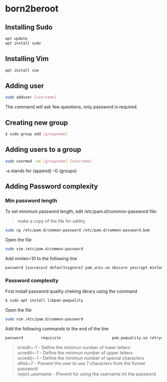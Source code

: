 # born2beroot
## Installing Sudo
```bash
apt update
apt install sudo
```
## Installing Vim
```bash
apt install vim
```
## Adding user
```bash
sudo adduser [username]
```
The command will ask  few questions, only password is required.
## Creating new group
```bash
$ sudo group add [groupname]
```
## Adding users to a group
```bash
sudo usermod -aG [groupname] [username]
```
-a stands for (append) -G (groups)
## Adding Password complexity
### Min password length
To set minimum password length, edit /etc/pam.d/common-password file:
>make a copy of the file for safety
```bash
sudo cp /etc/pam.d/common-password /etc/pam.d/common-password.bak
```
Open the file
```bash
sudo vim /etc/pam.d/common-password
```
Add minlen=10 to the following line
```bash
password [success=2 default=ignore] pam_unix.so obscure yescrypt minlen=10
```
### Password complexity
First install password quality cheking library using the command
```bash
$ sudo apt install libpan-pwquality
```
Open the file
```bash
sudo vim /etc/pam.d/common-password
```
Add the following commands to the end of the line
```bash
password        requisite                       pam_pwquality.so retry=3 ucredit=-1 lcredit=-1 ocredit=-1 difok=7 reject_username
```
>lcredit=-1 - Define the minimun number of lower letters <br>
ucredit=-1 - Define the minimun number of upper letters<br>
ocredit=-1 - Define the minimun number of special characters<br>
difok=7 - Prevent the user to use 7 characters from the former password<br>
reject_username - Prevent for using the username int the password



